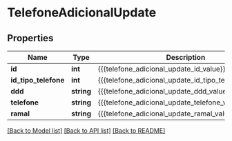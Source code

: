 # TelefoneAdicionalUpdate

## Properties
Name | Type | Description | Notes
------------ | ------------- | ------------- | -------------
**id** | **int** | {{{telefone_adicional_update_id_value}}} | [optional] 
**id_tipo_telefone** | **int** | {{{telefone_adicional_update_id_tipo_telefone_value}}} | [optional] 
**ddd** | **string** | {{{telefone_adicional_update_ddd_value}}} | [optional] 
**telefone** | **string** | {{{telefone_adicional_update_telefone_value}}} | [optional] 
**ramal** | **string** | {{{telefone_adicional_update_ramal_value}}} | [optional] 

[[Back to Model list]](../README.md#documentation-for-models) [[Back to API list]](../README.md#documentation-for-api-endpoints) [[Back to README]](../README.md)


